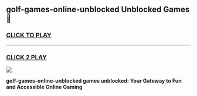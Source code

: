 
## golf-games-online-unblocked Unblocked Games👋
<h3>
<a href="https://news.freeplayer.one?title=golf-games-online-unblocked&ref=16F">CLICK TO PLAY</a></h3>
<hr>

<h3>
<a href="https://news.freeplayer.one?title=golf-games-online-unblocked&ref=16F">CLICK 2 PLAY</a>
  
</h3>

<a href="https://news.freeplayer.one?title=golf-games-online-unblocked&ref=16F/"><img src="https://clearcache.store/games.png"></a>


**golf-games-online-unblocked games unblocked: Your Gateway to Fun and Accessible Online Gaming**

